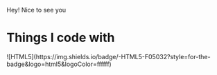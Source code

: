 Hey! Nice to see you 

<h1>Things I code with</h1>
![HTML5](https://img.shields.io/badge/-HTML5-F05032?style=for-the-badge&logo=html5&logoColor=ffffff)

